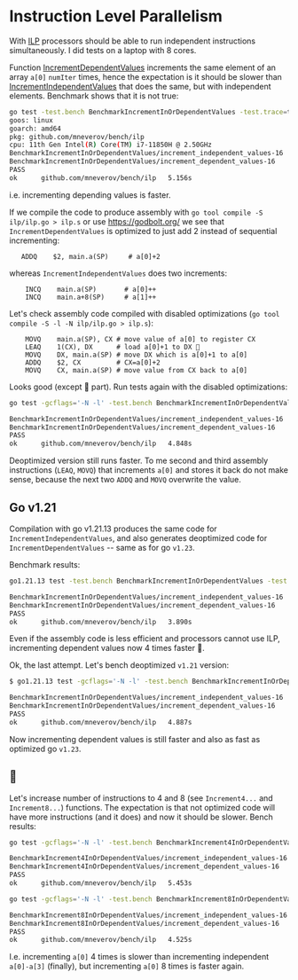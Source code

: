 # Instruction Level Parallelism

With [ILP](https://en.wikipedia.org/wiki/Instruction-level_parallelism) processors should be able to run independent
instructions simultaneously. I did tests on a laptop with 8 cores.

Function [IncrementDependentValues](ilp.go#L3) increments the same element of an array `a[0]` `numIter` times, hence
the expectation is it should be slower than [IncrementIndependentValues](ilp.go#L15) that does the same, but with
independent elements.
Benchmark shows that it is not true:

```sh
go test -test.bench BenchmarkIncrementInOrDependentValues -test.trace=trace.out ./ilp/...
goos: linux
goarch: amd64
pkg: github.com/mneverov/bench/ilp
cpu: 11th Gen Intel(R) Core(TM) i7-11850H @ 2.50GHz
BenchmarkIncrementInOrDependentValues/increment_independent_values-16                  3         443918355 ns/op
BenchmarkIncrementInOrDependentValues/increment_dependent_values-16                    3         420649295 ns/op
PASS
ok      github.com/mneverov/bench/ilp   5.156s
```

i.e. incrementing depending values is faster.

If we compile the code to produce assembly with `go tool compile -S ilp/ilp.go > ilp.s` or use https://godbolt.org/ we
see that `IncrementDependentValues` is optimized to just add 2 instead of sequential incrementing:

```assembly
   ADDQ    $2, main.a(SP)     # a[0]+2
```

whereas `IncrementIndependentValues` does two increments:

```assembly
	INCQ    main.a(SP)       # a[0]++
	INCQ    main.a+8(SP)     # a[1]++
```

Let's check assembly code compiled with disabled optimizations (`go tool compile -S -l -N ilp/ilp.go > ilp.s`):

```assembly
	MOVQ    main.a(SP), CX # move value of a[0] to register CX 
	LEAQ    1(CX), DX      # load a[0]+1 to DX 🤷 
	MOVQ    DX, main.a(SP) # move DX which is a[0]+1 to a[0]
	ADDQ    $2, CX         # CX=a[0]+2
	MOVQ    CX, main.a(SP) # move value from CX back to a[0] 
```

Looks good (except 🤷 part). Run tests again with the disabled optimizations:

```sh
go test -gcflags='-N -l' -test.bench BenchmarkIncrementInOrDependentValues -test.trace=trace.out ./ilp/...

BenchmarkIncrementInOrDependentValues/increment_independent_values-16                  3         418164019 ns/op
BenchmarkIncrementInOrDependentValues/increment_dependent_values-16                    3         388270575 ns/op
PASS
ok      github.com/mneverov/bench/ilp   4.848s
```

Deoptimized version still runs faster. To me second and third assembly instructions (`LEAQ`, `MOVQ`) that increments
`a[0]` and stores it back do not make sense, because the next two `ADDQ` and `MOVQ` overwrite the value.

## Go v1.21

Compilation with go v1.21.13 produces the same code for `IncrementIndependentValues`, and also generates deoptimized
code for `IncrementDependentValues` -- same as for go `v1.23`.

Benchmark results:

```sh
go1.21.13 test -test.bench BenchmarkIncrementInOrDependentValues -test.trace=trace.out ./ilp/...

BenchmarkIncrementInOrDependentValues/increment_independent_values-16                  3         453596262 ns/op
BenchmarkIncrementInOrDependentValues/increment_dependent_values-16                   10         106690406 ns/op
PASS
ok      github.com/mneverov/bench/ilp   3.890s
```

Even if the assembly code is less efficient and processors cannot use ILP, incrementing dependent values now 4 times
faster 🤷.

Ok, the last attempt. Let's bench deoptimized `v1.21` version:

```sh
$ go1.21.13 test -gcflags='-N -l' -test.bench BenchmarkIncrementInOrDependentValues -test.trace=trace.out ./ilp/...

BenchmarkIncrementInOrDependentValues/increment_independent_values-16                  3         407690240 ns/op
BenchmarkIncrementInOrDependentValues/increment_dependent_values-16                    3         393600451 ns/op
PASS
ok      github.com/mneverov/bench/ilp   4.887s
```

Now incrementing dependent values is still faster and also as fast as optimized go `v1.23`.

## 🤦

Let's increase number of instructions to 4 and 8 (see `Increment4...` and `Increment8...`) functions. The expectation is
that not optimized code will have more instructions (and it does) and now it should be slower. Bench results:

```sh
go test -gcflags='-N -l' -test.bench BenchmarkIncrement4InOrDependentValues -test.trace=trace.out ./ilp/...

BenchmarkIncrement4InOrDependentValues/increment_independent_values-16                 3         452723877 ns/op
BenchmarkIncrement4InOrDependentValues/increment_dependent_values-16                   3         461040070 ns/op
PASS
ok      github.com/mneverov/bench/ilp   5.453s

go test -gcflags='-N -l' -test.bench BenchmarkIncrement8InOrDependentValues -test.trace=trace.out ./ilp/...

BenchmarkIncrement8InOrDependentValues/increment_independent_values-16                 2         554403639 ns/op
BenchmarkIncrement8InOrDependentValues/increment_dependent_values-16                   3         471760913 ns/op
PASS
ok      github.com/mneverov/bench/ilp   4.525s
```

I.e. incrementing `a[0]` 4 times is slower than incrementing independent `a[0]-a[3]` (finally), but incrementing `a[0]`
8 times is faster again.

